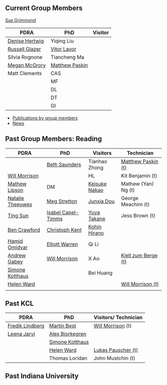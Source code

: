 ## Current Group Members

[Sue Grimmond](https://suegrimmond.github.io/Sue)

| PDRA | PhD |Visitor |
|---|--|--|
| [Denise Hertwig](https://orcid.org/0000-0002-2483-2675) | Yiqing Liu |
| [Russell Glazer](https://orcid.org/0000-0002-1002-1628) | [Vitor Lavor](https://orcid.org/0000-0001-9346-7694) |
| Silvia Rognone | Tiancheng Ma |
| [Megan McGrory](https://orcid.org/0000-0003-1016-5573) | [Matthew Paskin](https://orcid.org/0009-0007-1782-7150) |
| Matt Clements | CAS|
| | MF |
|| DL |
|| DT |
|| GI |


- [Publications by group members](https://suegrimmond.github.io/Publications)
- [News](https://suegrimmond.github.io/News)

## Past Group Members: Reading

| PDRA | PhD | Visitors | Technician |
|---|--| --|--|
|| [Beth Saunders](https://orcid.org/0000-0002-2788-6134)  | Tianhao Zhong |[Matthew Paskin (t)](https://orcid.org/0009-0007-1782-7150) |
| [Will Morrison](https://orcid.org/0000-0003-1568-8226) | | HL|Kit Benjamin (t) |
| [Mathew Lipson](https://www.researchgate.net/profile/Mathew-Lipson)  | DM|  [Keisuke Nakao](https://orcid.org/0000-0002-5260-1110) | Mathew (Yan) Ng (t) |
| [Natalie Theeuwes](https://orcid.org/0000-0002-9277-8551)| [Meg Stretton](https://orcid.org/0000-0002-1444-5735)| [Junxia Dou](https://orcid.org/0000-0003-0082-8681) |George Meachim (t)
| [Ting Sun](https://orcid.org/0000-0002-2486-6146) | [Isabel Capel-Timms](https://orcid.org/0000-0002-2486-6146)  |[Yuya Takane](https://orcid.org/0000-0002-6259-2748) |Jess Brown (t) |
| [Ben Crawford](https://orcid.org/0000-0003-3820-7982) | [Christoph Kent](https://orcid.org/0000-0002-6323-3691) |  [Kohin Hirano](https://orcid.org/0000-0002-5722-414X) 
| [Hamid Omidvar](https://orcid.org/0000-0001-8124-7264) | [Elliott Warren](https://orcid.org/0000-0003-2757-7937) | Qi Li
| [Andrew Gabey](https://orcid.org/0000-0002-3104-2989) | [Will Morrison](https://orcid.org/0000-0003-1568-8226)| X Ao |[Kjell zum Berge (t)](https://orcid.org/0000-0002-7410-7121)|
| [Simone Kotthaus](https://orcid.org/0000-0002-4051-0705) | | Bei Huang 
| [Helen Ward](https://orcid.org/0000-0001-8881-185X) |  | | [Will Morrison (t)](https://orcid.org/0000-0003-1568-8226)|
| | | 


## Past KCL

| PDRA | PhD | Visitors/ Technician |
|---|--| --|
| [Fredik Lindberg](https://orcid.org/0000-0002-9648-4542)  | [Martin Best](https://orcid.org/0000-0003-4468-876X) | [Will Morrison](https://orcid.org/0000-0003-1568-8226) (t) |
| [Leena Jarvi](https://orcid.org/0000-0002-5224-3448) | [Alex Bjorkegren](https://www.researchgate.net/profile/Alex_Bjorkegren) | |
| | [Simone Kotthaus](https://orcid.org/0000-0002-4051-0705) | |
| |[Helen Ward](https://orcid.org/0000-0001-8881-185X) |  [Lukas Pauscher (t)](https://orcid.org/0000-0003-3096-5674) |
| | Thomas Loridan | John Mustchin (t) |

## Past Indiana University
